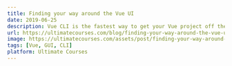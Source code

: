 ```yaml
---
title: Finding your way around the Vue UI
date: 2019-06-25
description: Vue CLI is the fastest way to get your Vue project off the ground and it also comes with a really cool graphical user interface that allows you to easily modify your project’s configuration, run linters, search for and install plugins, analyse your bundle with webpack and more.
url: https://ultimatecourses.com/blog/finding-your-way-around-the-vue-ui
image: https://ultimatecourses.com/assets/post/finding-your-way-around-the-vue-ui/5-d788fbd07fac0ebf6a5f6a61ba3c1365e55050f5f415ea23a444500ef04f0f58.png
tags: [Vue, GUI, CLI]
platform: Ultimate Courses
---
```

